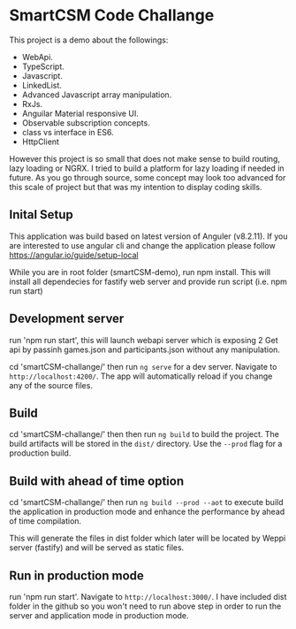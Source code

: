 # SmartCSM Code Challange

This project is a demo about the followings:

- WebApi.
- TypeScript.
- Javascript.
- LinkedList.
- Advanced Javascript array manipulation.
- RxJs.
- Anguilar Material responsive UI.
- Observable subscription concepts.
- class vs interface in ES6.
- HttpClient 

However this project is so small that does not make sense to build routing, lazy loading or NGRX. I tried to build a platform for lazy loading if needed in future. As you go through source, some concept may look too advanced for this scale of project but that was my intention to display coding skills.

## Inital Setup

This application was build based on latest version of Anguler (v8.2.11). If you are interested to use angular cli and change the application please follow https://angular.io/guide/setup-local

While you are in root folder (smartCSM-demo), run npm install. This will install all dependecies for fastify web server and provide run script (i.e. npm run start)

## Development server

run 'npm run start', this will launch webapi server which is exposing 2 Get api by passinh games.json and participants.json without any manipulation.

cd 'smartCSM-challange/' then run `ng serve` for a dev server. Navigate to `http://localhost:4200/`. The app will automatically reload if you change any of the source files.

## Build

cd 'smartCSM-challange/' then then run `ng build` to build the project. The build artifacts will be stored in the `dist/` directory. Use the `--prod` flag for a production build.

## Build with ahead of time option

cd 'smartCSM-challange/' then run `ng build --prod --aot` to execute build the application in production mode and enhance the performance by ahead of time compilation.

This will generate the files in dist folder which later will be located by Weppi server (fastify) and will be served as static files. 

## Run in production mode

run 'npm run start'. Navigate to `http://localhost:3000/`. I have included dist folder in the github so you won't need to run above step in order to run the server and application mode in production mode.

